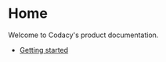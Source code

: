 # Home

Welcome to Codacy's product documentation.

* [Getting started](getting-started/getting-started.md)
